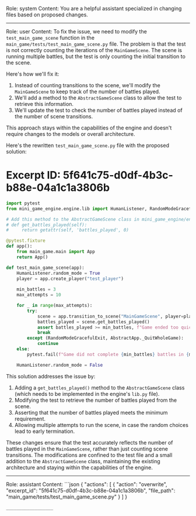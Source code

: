 Role: system
Content: You are a helpful assistant specialized in changing files based on proposed changes.
__________________
Role: user
Content: To fix the issue, we need to modify the `test_main_game_scene` function in the `main_game/tests/test_main_game_scene.py` file. The problem is that the test is not correctly counting the iterations of the `MainGameScene`. The scene is running multiple battles, but the test is only counting the initial transition to the scene.

Here's how we'll fix it:

1. Instead of counting transitions to the scene, we'll modify the `MainGameScene` to keep track of the number of battles played.
2. We'll add a method to the `AbstractGameScene` class to allow the test to retrieve this information.
3. We'll update the test to check the number of battles played instead of the number of scene transitions.

This approach stays within the capabilities of the engine and doesn't require changes to the models or overall architecture.

Here's the rewritten `test_main_game_scene.py` file with the proposed solution:

# Excerpt ID: 5f641c75-d0df-4b3c-b88e-04a1c1a3806b
```python main_game/tests/test_main_game_scene.py
import pytest
from mini_game_engine.engine.lib import HumanListener, RandomModeGracefulExit, AbstractApp, AbstractGameScene

# Add this method to the AbstractGameScene class in mini_game_engine/engine/lib.py
# def get_battles_played(self):
#     return getattr(self, 'battles_played', 0)

@pytest.fixture
def app():
    from main_game.main import App
    return App()

def test_main_game_scene(app):
    HumanListener.random_mode = True
    player = app.create_player("test_player")
    
    min_battles = 3
    max_attempts = 10

    for _ in range(max_attempts):
        try:
            scene = app.transition_to_scene("MainGameScene", player=player)
            battles_played = scene.get_battles_played()
            assert battles_played >= min_battles, f"Game ended too quickly. Only played {battles_played} battles, expected at least {min_battles}."
            break
        except (RandomModeGracefulExit, AbstractApp._QuitWholeGame):
            continue
    else:
        pytest.fail(f"Game did not complete {min_battles} battles in {max_attempts} attempts.")

    HumanListener.random_mode = False
```

This solution addresses the issue by:

1. Adding a `get_battles_played()` method to the `AbstractGameScene` class (which needs to be implemented in the engine's `lib.py` file).
2. Modifying the test to retrieve the number of battles played from the scene.
3. Asserting that the number of battles played meets the minimum requirement.
4. Allowing multiple attempts to run the scene, in case the random choices lead to early termination.

These changes ensure that the test accurately reflects the number of battles played in the `MainGameScene`, rather than just counting scene transitions. The modifications are confined to the test file and a small addition to the `AbstractGameScene` class, maintaining the existing architecture and staying within the capabilities of the engine.
__________________
Role: assistant
Content: ```json
{
  "actions": [
    {
      "action": "overwrite",
      "excerpt_id": "5f641c75-d0df-4b3c-b88e-04a1c1a3806b",
      "file_path": "main_game/tests/test_main_game_scene.py"
    }
  ]
}
```
__________________
